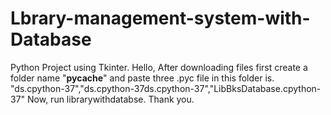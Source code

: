 # Lbrary-management-system-with-Database
Python Project using Tkinter.
Hello,
After downloading files first create a folder name "__pycache__" and paste three .pyc file in this folder is. "ds.cpython-37","ds.cpython-37ds.cpython-37","LibBksDatabase.cpython-37"
Now, run librarywithdatabse.
Thank you.
